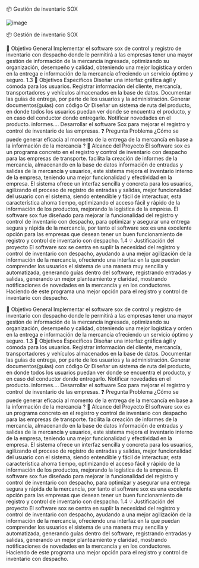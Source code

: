📦 Gestión de inventario SOX

![image](https://github.com/user-attachments/assets/5ddacf69-49b3-4bd1-8bf2-98c1198808e0)



📦 Gestión de inventario SOX

🎯 Objetivo General
Implementar el software sox de control y registro de inventario con despacho donde le permitirá a las empresas tener una mayor gestión de información de la mercancía ingresada, optimizando su organización, desempeño y calidad, obteniendo una mejor logística y orden en la entrega e información de la mercancía ofreciendo un servicio óptimo y seguro.
1.3 📑 Objetivos Específicos
Diseñar una interfaz gráfica ágil y cómoda para los usuarios.
Registrar información del cliente, mercancía, transportadores y vehículos almacenados en la base de datos.
Documentar las guías de entrega, por parte de los usuarios y la administración.
Generar documentos(guías) con código Qr
Diseñar un sistema de ruta del producto, en donde todos los usuarios puedan ver donde se encuentra el producto, y en caso del conductor donde entregarlo. Notificar novedades en el producto. informes…. Desarrollar el software Sox para mejorar el registro y control de inventario de las empresas.
❓ Pregunta Problema
¿Cómo se puede generar eficacia al momento de la entrega de la mercancía en base a la información de la mercancía ?
📌 Alcance del Proyecto
El software sox es un programa concreto en el registro y control de inventario con despacho para las empresas de transporte. facilita la creación de informes de la mercancía, almacenando en la base de datos información de entradas y salidas de la mercancía y usuarios, este sistema mejora el inventario interno de la empresa, teniendo una mejor funcionalidad y efectividad en la empresa. El sistema ofrece un interfaz sencilla y concreta para los usuarios, agilizando el proceso de registro de entradas y salidas, mejor funcionalidad del usuario con el sistema, siendo entendible y fácil de interactuar, esta característica ahorra tiempo, optimizando el acceso fácil y rápido de la información de los productos, mejorando la logística de la empresa. El software sox fue diseñado para mejorar la funcionalidad del registro y control de inventario con despacho, para optimizar y asegurar una entrega segura y rápida de la mercancía, por tanto el software sox es una excelente opción para las empresas que desean tener un buen funcionamiento de registro y control de inventario con despacho.
1.4 💡 Justificación del proyecto
El software sox se centra en suplir la necesidad del registro y control de inventario con despacho, ayudando a una mejor agilización de la información de la mercancía, ofreciendo una interfaz en la que puedan comprender los usuarios el sistema de una manera muy sencilla y automatizada, generando guías dentro del software, registrando entradas y salidas, generando un mejor planteamiento y claridad, mostrando notificaciones de novedades en la mercancía y en los conductores. Haciendo de este programa una mejor opción para el registro y control de inventario con despacho.


🎯 Objetivo General
Implementar el software sox de control y registro de inventario con despacho donde le permitirá a las empresas tener una mayor gestión de información de la mercancía ingresada, optimizando su organización, desempeño y calidad, obteniendo una mejor logística y orden en la entrega e información de la mercancía ofreciendo un servicio óptimo y seguro.
1.3 📑 Objetivos Específicos
Diseñar una interfaz gráfica ágil y cómoda para los usuarios.
Registrar información del cliente, mercancía, transportadores y vehículos almacenados en la base de datos.
Documentar las guías de entrega, por parte de los usuarios y la administración.
Generar documentos(guías) con código Qr
Diseñar un sistema de ruta del producto, en donde todos los usuarios puedan ver donde se encuentra el producto, y en caso del conductor donde entregarlo. Notificar novedades en el producto. informes…. Desarrollar el software Sox para mejorar el registro y control de inventario de las empresas.
❓ Pregunta Problema
¿Cómo se puede generar eficacia al momento de la entrega de la mercancía en base a la información de la mercancía ?
📌 Alcance del Proyecto
El software sox es un programa concreto en el registro y control de inventario con despacho para las empresas de transporte. facilita la creación de informes de la mercancía, almacenando en la base de datos información de entradas y salidas de la mercancía y usuarios, este sistema mejora el inventario interno de la empresa, teniendo una mejor funcionalidad y efectividad en la empresa. El sistema ofrece un interfaz sencilla y concreta para los usuarios, agilizando el proceso de registro de entradas y salidas, mejor funcionalidad del usuario con el sistema, siendo entendible y fácil de interactuar, esta característica ahorra tiempo, optimizando el acceso fácil y rápido de la información de los productos, mejorando la logística de la empresa. El software sox fue diseñado para mejorar la funcionalidad del registro y control de inventario con despacho, para optimizar y asegurar una entrega segura y rápida de la mercancía, por tanto el software sox es una excelente opción para las empresas que desean tener un buen funcionamiento de registro y control de inventario con despacho.
1.4 💡 Justificación del proyecto
El software sox se centra en suplir la necesidad del registro y control de inventario con despacho, ayudando a una mejor agilización de la información de la mercancía, ofreciendo una interfaz en la que puedan comprender los usuarios el sistema de una manera muy sencilla y automatizada, generando guías dentro del software, registrando entradas y salidas, generando un mejor planteamiento y claridad, mostrando notificaciones de novedades en la mercancía y en los conductores. Haciendo de este programa una mejor opción para el registro y control de inventario con despacho.
